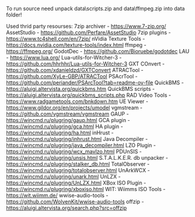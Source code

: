 To run source need unpack data\scripts.zip and data\ffmpeg.zip into data folder!

Used thrid party resourses:
7zip archiver - https://www.7-zip.org/
AssetStudio - https://github.com/Perfare/AssetStudio
7zip plugins - https://www.tc4shell.com/en/7zip/
nVidia Texture Tools - https://docs.nvidia.com/texture-tools/index.html
ffmpeg - https://ffmpeg.org/
GodotDec - https://github.com/Bioruebe/godotdec
LAU - https://www.lua.org/
Lua-utils-for-Witcher-3 - https://github.com/hhrhhr/Lua-utils-for-Witcher-3
GXT COnvert - https://github.com/xdanieldzd/GXTConvert
ATRACTool - https://github.com/XyLe-GBP/ATRACTool
PSAcrTool - https://github.com/periander/PSArcTool?tab=readme-ov-file
QuickBMS - https://aluigi.altervista.org/quickbms.htm
QuickBMS scripts - https://aluigi.altervista.org/quickbms_scripts.php
RAD Video Tools - https://www.radgametools.com/bnkdown.htm
UE Viewer - https://www.gildor.org/en/projects/umodel
vgmstream - https://github.com/vgmstream/vgmstream
GAUP - https://wincmd.ru/plugring/gaup.html
GCA plugin - https://wincmd.ru/plugring/gca.html
HA plugin - https://wincmd.ru/plugring/ha.html
inHrust - https://wincmd.ru/plugring/inhrust.html
Java Decompiler - https://wincmd.ru/plugring/java_decompiler.html
LZO Plugin - https://wincmd.ru/plugring/wcx_mavlzo.html
PDUnSIS - https://wincmd.ru/plugring/unsis.html
S.T.A.L.K.E.R. db unpacker - https://wincmd.ru/plugring/stalker_db.html
TotalObserver - https://wincmd.ru/plugring/totalobserver.html
UnArkWCX - https://wincmd.ru/plugring/unark.html
UnLZX - https://wincmd.ru/plugring/UnLZX.html
XBox ISO Plugin - https://wincmd.ru/plugring/xboxiso.html
WIT: Wiimms ISO Tools - https://wit.wiimm.de/
wwise-audio-tools - https://github.com/WolvenKit/wwise-audio-tools
offzip - https://aluigi.altervista.org/search.php?src=offzip
